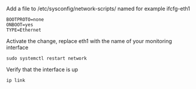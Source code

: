 Add a file to /etc/sysconfig/network-scripts/ named for example ifcfg-eth1

```console
BOOTPROTO=none
ONBOOT=yes
TYPE=Ethernet
```

Activate the change, replace eth1 with the name of your monitoring interface
```console
sudo systemctl restart network
```

Verify that the interface is up
```console
ip link
```

